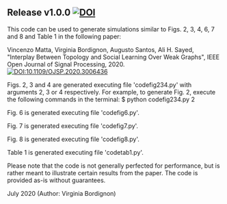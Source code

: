## Release v1.0.0 [![DOI](https://zenodo.org/badge/DOI/10.5281/zenodo.4161514.svg)](https://doi.org/10.5281/zenodo.4161514)


This code can be used to generate simulations similar to Figs. 2, 3, 4, 6, 7 and 8 and Table 1 in the following paper:

Vincenzo Matta, Virginia Bordignon, Augusto Santos, Ali H. Sayed, "Interplay Between Topology and Social Learning Over Weak Graphs", IEEE Open Journal of Signal Processing, 2020. [![DOI:10.1109/OJSP.2020.3006436](https://zenodo.org/badge/DOI/10.1109/OJSP.2020.3006436.svg)](https://doi.org/10.1109/OJSP.2020.3006436)

Figs. 2, 3 and 4 are generated executing file 'codefig234.py' with arguments 2, 3 or 4 respectively. For example, to generate Fig. 2, execute the following commands in the terminal:
$ python codefig234.py 2

Fig. 6 is generated executing file 'codefig6.py'.

Fig. 7 is generated executing file 'codefig7.py'.

Fig. 8 is generated executing file 'codefig8.py'.

Table 1 is generated executing file 'codetab1.py'.

Please note that the code is not generally perfected for performance, but is rather meant to illustrate certain results from the paper. The code is provided as-is without guarantees.

July 2020 (Author: Virginia Bordignon)
